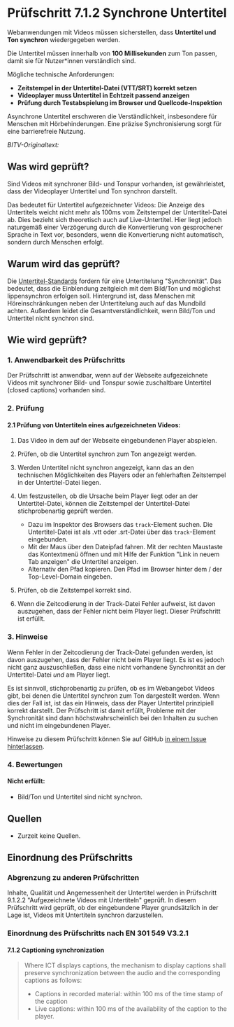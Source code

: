 # Prüfschritt 7.1.2 Synchrone Untertitel

Webanwendungen mit Videos müssen sicherstellen, dass **Untertitel und Ton synchron** wiedergegeben werden.

Die Untertitel müssen innerhalb von **100 Millisekunden** zum Ton passen, damit sie für Nutzer\*innen verständlich sind.

Mögliche technische Anforderungen:

-   **Zeitstempel in der Untertitel-Datei (VTT/SRT) korrekt setzen**
-   **Videoplayer muss Untertitel in Echtzeit passend anzeigen**
-   **Prüfung durch Testabspielung im Browser und Quellcode-Inspektion**

Asynchrone Untertitel erschweren die Verständlichkeit, insbesondere für Menschen mit Hörbehinderungen. Eine präzise Synchronisierung sorgt für eine barrierefreie Nutzung.

_BITV-Originaltext:_

## Was wird geprüft?

Sind Videos mit synchroner Bild- und Tonspur vorhanden, ist gewährleistet, dass der Videoplayer Untertitel und Ton synchron darstellt.

Das bedeutet für Untertitel aufgezeichneter Videos: Die Anzeige des Untertitels weicht nicht mehr als 100ms vom Zeitstempel der Untertitel-Datei ab. Dies bezieht sich theoretisch auch auf Live-Untertitel. Hier liegt jedoch naturgemäß einer Verzögerung durch die Konvertierung von gesprochener Sprache in Text vor, besonders, wenn die Konvertierung nicht automatisch, sondern durch Menschen erfolgt.

## Warum wird das geprüft?

Die [Untertitel-Standards](https://www.ndr.de/fernsehen/barrierefreie_angebote/untertitel/Untertitel-Standards,untertitelstandards102.html) fordern für eine Untertitelung "Synchronität". Das bedeutet, dass die Einblendung zeitgleich mit dem Bild/Ton und möglichst lippensynchron erfolgen soll. Hintergrund ist, dass Menschen mit Höreinschränkungen neben der Untertitelung auch auf das Mundbild achten. Außerdem leidet die Gesamtverständlichkeit, wenn Bild/Ton und Untertitel nicht synchron sind.

## Wie wird geprüft?

### 1\. Anwendbarkeit des Prüfschritts

Der Prüfschritt ist anwendbar, wenn auf der Webseite aufgezeichnete Videos mit synchroner Bild- und Tonspur sowie zuschaltbare Untertitel (closed captions) vorhanden sind.

### 2\. Prüfung

#### 2.1 Prüfung von Untertiteln eines aufgezeichneten Videos:

1.  Das Video in dem auf der Webseite eingebundenen Player abspielen.
2.  Prüfen, ob die Untertitel synchron zum Ton angezeigt werden.
3.  Werden Untertitel nicht synchron angezeigt, kann das an den technischen Möglichkeiten des Players oder an fehlerhaften Zeitstempel in der Untertitel-Datei liegen.
4.  Um festzustellen, ob die Ursache beim Player liegt oder an der Untertitel-Datei, können die Zeitstempel der Untertitel-Datei stichprobenartig geprüft werden.

    -   Dazu im Inspektor des Browsers das `track`\-Element suchen. Die Untertitel-Datei ist als .vtt oder .srt-Datei über das `track`\-Element eingebunden.
    -   Mit der Maus über den Dateipfad fahren. Mit der rechten Maustaste das Kontextmenü öffnen und mit Hilfe der Funktion "Link in neuem Tab anzeigen" die Untertitel anzeigen.
    -   Alternativ den Pfad kopieren. Den Pfad im Browser hinter dem / der Top-Level-Domain eingeben.

5.  Prüfen, ob die Zeitstempel korrekt sind.
6.  Wenn die Zeitcodierung in der Track-Datei Fehler aufweist, ist davon auszugehen, dass der Fehler nicht beim Player liegt. Dieser Prüfschritt ist erfüllt.

### 3\. Hinweise

Wenn Fehler in der Zeitcodierung der Track-Datei gefunden werden, ist davon auszugehen, dass der Fehler nicht beim Player liegt. Es ist es jedoch nicht ganz auszuschließen, dass eine nicht vorhandene Synchronität an der Untertitel-Datei _und_ am Player liegt.

Es ist sinnvoll, stichprobenartig zu prüfen, ob es im Webangebot Videos gibt, bei denen die Untertitel synchron zum Ton dargestellt werden. Wenn dies der Fall ist, ist das ein Hinweis, dass der Player Untertitel prinzipiell korrekt darstellt. Der Prüfschritt ist damit erfüllt, Probleme mit der Synchronität sind dann höchstwahrscheinlich bei den Inhalten zu suchen und nicht im eingebundenen Player.

Hinweise zu diesem Prüfschritt können Sie auf GitHub [in einem Issue hinterlassen](https://github.com/BIK-BITV/BIK-Web-Test/issues).

### 4\. Bewertungen

#### Nicht erfüllt:

-   Bild/Ton und Untertitel sind nicht synchron.

## Quellen

-   Zurzeit keine Quellen.

## Einordnung des Prüfschritts

### Abgrenzung zu anderen Prüfschritten

Inhalte, Qualität und Angemessenheit der Untertitel werden in Prüfschritt 9.1.2.2 "Aufgezeichnete Videos mit Untertiteln" geprüft. In diesem Prüfschritt wird geprüft, ob der eingebundene Player grundsätzlich in der Lage ist, Videos mit Untertiteln synchron darzustellen.

### Einordnung des Prüfschritts nach EN 301 549 V3.2.1

#### 7.1.2 Captioning synchronization

> Where ICT displays captions, the mechanism to display captions shall preserve synchronization between the audio and the corresponding captions as follows:
>
> -   Captions in recorded material: within 100 ms of the time stamp of the caption
> -   Live captions: within 100 ms of the availability of the caption to the player.
